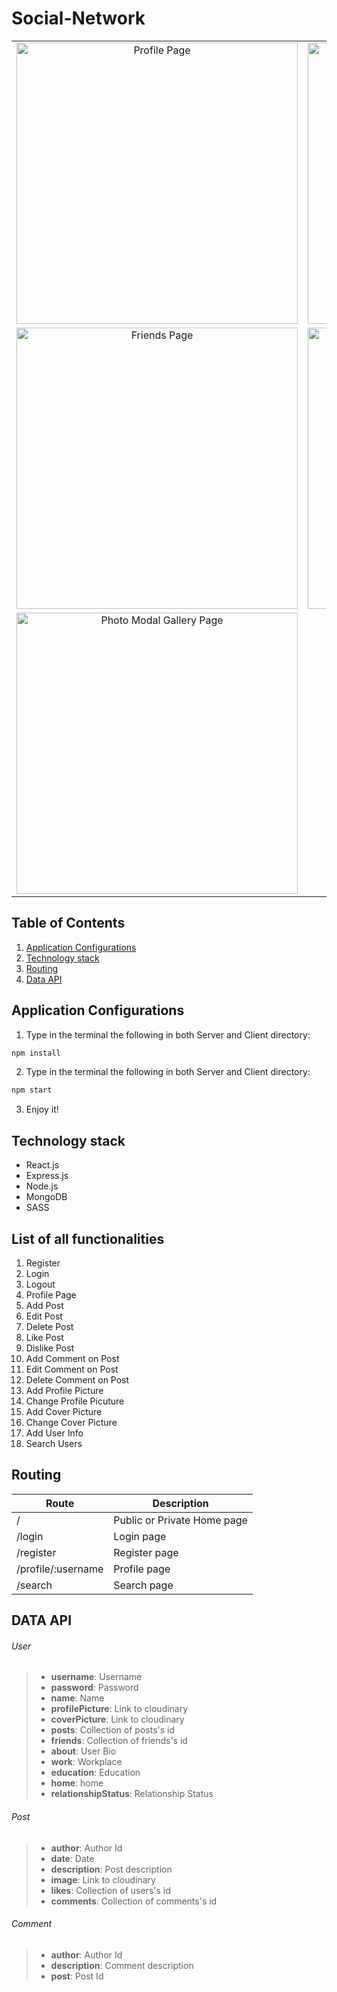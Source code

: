 # Social-Network

<table>
  <tbody>
    <tr>
      <td align="center" valign="middle"> 
        <img width="450px" src="https://res.cloudinary.com/dxxq5xtsy/image/upload/v1576372203/profile-page_ll4kvu.png" alt="Profile Page" />
      </td>
      <td align="center" valign="middle"> 
        <img width="450px" src="https://res.cloudinary.com/dxxq5xtsy/image/upload/v1576372202/private-home-page_crynmr.png" alt="Home Page" />
      </td>
      <td align="center" valign="middle"> 
        <img width="450px" src="https://res.cloudinary.com/dxxq5xtsy/image/upload/v1576372202/guest-home-page_rsqulo.png" alt="Guest Home Page" />
      </td>
       <td align="center" valign="middle"> 
        <img width="450px" src="https://res.cloudinary.com/dxxq5xtsy/image/upload/v1576372202/gallery_oitukn.png" alt="Gallery Page" />
      </td>
    </tr>
    <tr>
      <td align="center" valign="middle"> 
        <img width="450px" src="https://res.cloudinary.com/dxxq5xtsy/image/upload/v1576372202/friends_rxjq71.png" alt="Friends Page" />
      </td>
      <td align="center" valign="middle"> 
        <img width="450px" src="https://res.cloudinary.com/dxxq5xtsy/image/upload/v1576372202/about_cmimmy.png" alt="About Page" />
      </td>
       <td align="center" valign="middle"> 
        <img width="450px" src="https://res.cloudinary.com/dxxq5xtsy/image/upload/v1576372203/search_jpl3jw.png" alt="Search Page" />
      </td>
      <td align="center" valign="middle"> 
        <img width="450px" src="https://res.cloudinary.com/dxxq5xtsy/image/upload/v1576417977/comments_bsn85a.png" alt="Comments" />
      </td>
    </tr>
    <tr>
      <td align="center" valign="middle"> 
        <img width="450px" src="https://res.cloudinary.com/dxxq5xtsy/image/upload/v1576417977/photo-modal_rmacce.png" alt="Photo Modal Gallery Page" />
      </td>
    </tr>
  </tbody>
</table>


## Table of Contents
1. [Application Configurations](https://github.com/Ovardov/Social-Network#application-configurations)
2. [Technology stack](https://github.com/Ovardov/Social-Network#technology-stack)
3. [Routing](https://github.com/Ovardov/Social-Network#routing)
4. [Data API](https://github.com/Ovardov/Social-Network#data-api)

## Application Configurations
1. Type in the terminal the following in both Server and Client directory:
```bash
npm install
```
2. Type in the terminal the following in both Server and Client directory:
```bash
npm start
```
3. Enjoy it!

## Technology stack
- React.js
- Express.js
- Node.js
- MongoDB
- SASS

## List of all functionalities
1. Register
2. Login
3. Logout
4. Profile Page
5. Add Post
6. Edit Post
7. Delete Post
8. Like Post
9. Dislike Post
10. Add Comment on Post
11. Edit Comment on Post
12. Delete Comment on Post
13. Add Profile Picture
14. Change Profile Picuture
15. Add Cover Picture
16. Change Cover Picture
17. Add User Info
17. Search Users

## Routing
Route | Description
------|------------|
/ | Public or Private Home page
/login | Login page
/register | Register page
/profile/:username | Profile page
/search | Search page

## DATA API

###### User
> - **username**: Username
> - **password**: Password
> - **name**: Name
> - **profilePicture**: Link to cloudinary
> - **coverPicture**: Link to cloudinary
> - **posts**: Collection of posts's id
> - **friends**: Collection of friends's id
> - **about**: User Bio
> - **work**: Workplace
> - **education**: Education
> - **home**: home
> - **relationshipStatus**: Relationship Status

###### Post
> - **author**: Author Id
> - **date**: Date
> - **description**: Post description
> - **image**: Link to cloudinary
> - **likes**: Collection of users's id
> - **comments**: Collection of comments's id

###### Comment
> - **author**: Author Id
> - **description**: Comment description
> - **post**: Post Id
